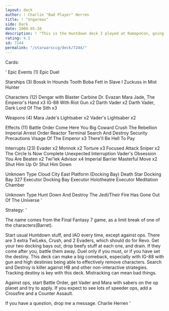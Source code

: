 ```yaml
---
layout: deck
author: ! Charlie "Bad Player" Herren
title: ! "Ungarmax"
side: Dark
date: 2000-05-28
description: ! "This is the Huntdown deck I played at RamapoCon, going a combined 7-2 in the first 2 days."
rating: 4.5
id: 7244
permalink: "/starwarsccg/deck/7244/"
---
```

Cards: 

'
Epic Events (1)
Epic Duel

Starships (3)
Bossk In Hounds Tooth
Boba Fett in Slave I
Zuckuss in Mist Hunter

Characters (12)
Dengar with Blaster Carbine
Dr. Evazan
Mara Jade, The Emperor's Hand	x3
IG-88 With Riot Gun  x2
Darth Vader  x2
Darth Vader, Dark Lord Of The Sith  x3

Weapons (4)
Mara Jade's Lightsaber  x2
Vader's Lightsaber  x2

Effects (11)
Battle Order
Come Here You Big Coward
Crush The Rebellion
Imperial Arrest Order
Reactor Terminal
Search And Destroy
Security Precautions
Visage Of The Emperor  x3
There'll Be Hell To Pay

Interrupts (23)
Evader	x2
Monnok	x2
Torture  x3
Focused Attack
Sniper	x2
The Circle Is Now Complete
Unexpected Interruption
Vader's Obsession
You Are Beaten	x2
Twi'lek Advisor  x4
Imperial Barrier
Masterful Move	x2
Shut Him Up Or Shut Him Down

Unknown Type
Cloud City East Platform (Docking Bay)
Death Star Docking Bay 327
Executor Docking Bay
Executor Holotheatre
Executor Meditation Chamber

Unknown Type
Hunt Down And Destroy The Jedi/Their Fire Has Gone Out Of The Universe
'

Strategy: '

The name comes from the Final Fantasy 7 game, as a limit break of one of the characters(Barret).

Start usual Huntdown stuff, and IAO every time, except against ops. There are 3 extra TwiLeks, Crush, and 2 Evaders, which should do for Revo.
Get your two docking bays out, drop beefy stuff at each one, and drain. If they come after you, battle them away. Duel only if you must, or if you have set the destiny. This deck can make a big comeback, especially with IG-88 with gun and high destinies being able to effectively remove characters.
Search and Destroy is killer against HB and other non-interactive strategies.
Tracking destiny is key with this deck. Mistracking can mean bad things.

Against ops, start Battle Order, get Vader and Mara with sabers on the op planet and try to apply. If you expect to see lots of speeder ops, add a Crossfire and a Counter Assault.

If you have a question, drop me a message.
Charlie Herren
'
